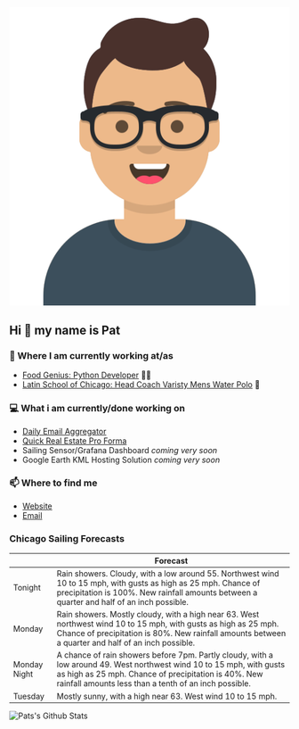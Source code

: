 [![Social banner for p-j-falconer](https://raw.githubusercontent.com/P-J-FALCONER/P-J-FALCONER/master/assets/avataaars.svg)](https://patfalconer.com/)
## Hi :wave: my name is Pat

### 💼 Where I am currently working at/as
- [Food Genius: Python Developer](https://getfoodgenius.com/) 🍔🐍
- [Latin School of Chicago: Head Coach Varisty Mens Water Polo](https://www.latinschool.org/) 🤽


### 💻 What i am currently/done working on
 - [Daily Email Aggregator](https://github.com/P-J-FALCONER/dott_daily_mail)
 - [Quick Real Estate Pro Forma](https://github.com/P-J-FALCONER/henry)
 - Sailing Sensor/Grafana Dashboard *coming very soon*
 - Google Earth KML Hosting Solution *coming very soon*

### 📫 Where to find me
 - [Website](https://patfalconer.com/)
 - [Email](mailto:patrick.j.falconer@gmail.com)


### Chicago Sailing Forecasts
|   | Forecast  |
|---|---|
| Tonight | Rain showers. Cloudy, with a low around 55. Northwest wind 10 to 15 mph, with gusts as high as 25 mph. Chance of precipitation is 100%. New rainfall amounts between a quarter and half of an inch possible. |
| Monday | Rain showers. Mostly cloudy, with a high near 63. West northwest wind 10 to 15 mph, with gusts as high as 25 mph. Chance of precipitation is 80%. New rainfall amounts between a quarter and half of an inch possible. |
| Monday Night | A chance of rain showers before 7pm. Partly cloudy, with a low around 49. West northwest wind 10 to 15 mph, with gusts as high as 25 mph. Chance of precipitation is 40%. New rainfall amounts less than a tenth of an inch possible. |
| Tuesday | Mostly sunny, with a high near 63. West wind 10 to 15 mph. |

![Pats's Github Stats](https://github-readme-stats.vercel.app/api?username=p-j-falconer&show_icons=true&theme=radical)
